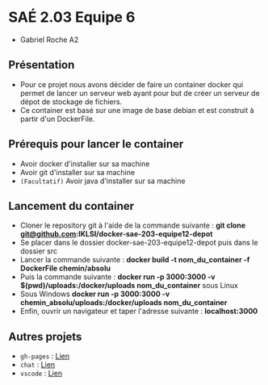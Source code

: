 # SAÉ 2.03 Equipe 6

* Gabriel Roche A2

## Présentation

* Pour ce projet nous avons décider de faire un container docker qui permet de lancer un serveur web ayant pour but de créer un serveur de dépot de stockage de fichiers.
* Ce container est basé sur une image de base debian et est construit à partir d'un DockerFile.

## Prérequis pour lancer le container 

* Avoir docker d'installer sur sa machine
* Avoir git d'installer sur sa machine
* `(Facultatif)` Avoir java d'installer sur sa machine

## Lancement du container

* Cloner le repository git à l'aide de la commande suivante : <b>git clone git@github.com:IKLSI/docker-sae-203-equipe12-depot</b>
* Se placer dans le dossier docker-sae-203-equipe12-depot puis dans le dossier src
* Lancer la commande suivante : <b>docker build -t nom_du_container -f DockerFile chemin/absolu</b>
* Puis la commande suivante : <b>docker run -p 3000:3000 -v $(pwd)/uploads:/docker/uploads nom_du_container</b> sous Linux
* Sous Windows <b>docker run -p 3000:3000 -v chemin_absolu/uploads:/docker/uploads nom_du_container</b>
* Enfin, ouvrir un navigateur et taper l'adresse suivante : <b>localhost:3000</b>

## Autres projets 

* `gh-pages` : <a href="https://iklsi.github.io/docker-sae-203-equipe12/">Lien</a>
* `chat` : <a href="https://github.com/IKLSI/docker-sae-203-equipe12-chat">Lien</a>
* `vscode` : <a href="https://github.com/IKLSI/docker-sae-203-equipe12-vscode">Lien</a>
